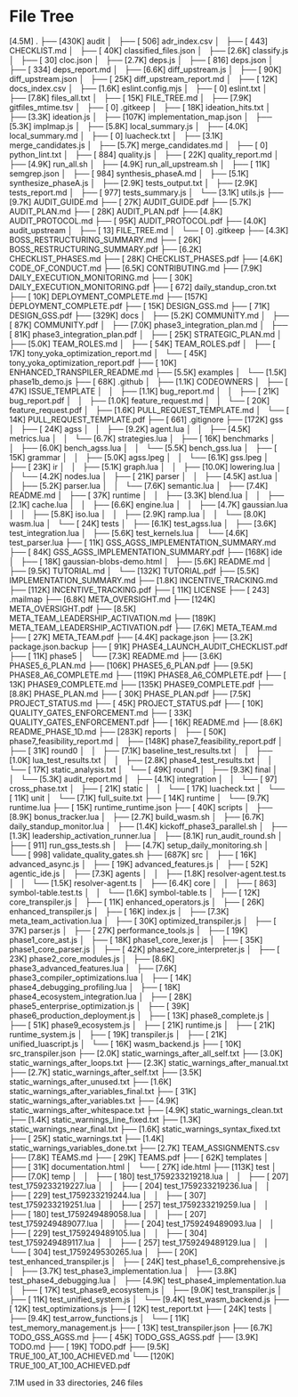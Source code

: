# File Tree

[4.5M]  .
├── [430K]  audit
│   ├── [ 506]  adr_index.csv
│   ├── [ 443]  CHECKLIST.md
│   ├── [ 40K]  classified_files.json
│   ├── [2.6K]  classify.js
│   ├── [  30]  cloc.json
│   ├── [2.7K]  deps.js
│   ├── [ 816]  deps.json
│   ├── [ 334]  deps_report.md
│   ├── [6.6K]  diff_upstream.js
│   ├── [ 90K]  diff_upstream.json
│   ├── [ 25K]  diff_upstream_report.md
│   ├── [ 12K]  docs_index.csv
│   ├── [1.6K]  eslint.config.mjs
│   ├── [   0]  eslint.txt
│   ├── [7.8K]  files_all.txt
│   ├── [ 15K]  FILE_TREE.md
│   ├── [7.9K]  gitfiles_mtime.tsv
│   ├── [   0]  .gitkeep
│   ├── [ 18K]  ideation_hits.txt
│   ├── [3.3K]  ideation.js
│   ├── [107K]  implementation_map.json
│   ├── [5.3K]  implmap.js
│   ├── [5.8K]  local_summary.js
│   ├── [4.0K]  local_summary.md
│   ├── [   0]  luacheck.txt
│   ├── [3.1K]  merge_candidates.js
│   ├── [5.7K]  merge_candidates.md
│   ├── [   0]  python_lint.txt
│   ├── [ 884]  quality.js
│   ├── [ 22K]  quality_report.md
│   ├── [4.9K]  run_all.sh
│   ├── [4.9K]  run_all_upstream.sh
│   ├── [ 11K]  semgrep.json
│   ├── [ 984]  synthesis_phaseA.md
│   ├── [5.1K]  synthesize_phaseA.js
│   ├── [2.9K]  tests_output.txt
│   ├── [2.9K]  tests_report.md
│   ├── [ 977]  tests_summary.js
│   └── [3.1K]  utils.js
├── [9.7K]  AUDIT_GUIDE.md
├── [ 27K]  AUDIT_GUIDE.pdf
├── [5.7K]  AUDIT_PLAN.md
├── [ 28K]  AUDIT_PLAN.pdf
├── [4.8K]  AUDIT_PROTOCOL.md
├── [ 95K]  AUDIT_PROTOCOL.pdf
├── [4.0K]  audit_upstream
│   ├── [  13]  FILE_TREE.md
│   └── [   0]  .gitkeep
├── [4.3K]  BOSS_RESTRUCTURING_SUMMARY.md
├── [ 26K]  BOSS_RESTRUCTURING_SUMMARY.pdf
├── [6.2K]  CHECKLIST_PHASES.md
├── [ 28K]  CHECKLIST_PHASES.pdf
├── [4.6K]  CODE_OF_CONDUCT.md
├── [6.5K]  CONTRIBUTING.md
├── [7.9K]  DAILY_EXECUTION_MONITORING.md
├── [ 30K]  DAILY_EXECUTION_MONITORING.pdf
├── [ 672]  daily_standup_cron.txt
├── [ 10K]  DEPLOYMENT_COMPLETE.md
├── [157K]  DEPLOYMENT_COMPLETE.pdf
├── [ 15K]  DESIGN_GSS.md
├── [ 71K]  DESIGN_GSS.pdf
├── [329K]  docs
│   ├── [5.2K]  COMMUNITY.md
│   ├── [ 87K]  COMMUNITY.pdf
│   ├── [7.0K]  phase3_integration_plan.md
│   ├── [ 81K]  phase3_integration_plan.pdf
│   ├── [ 25K]  STRATEGIC_PLAN.md
│   ├── [5.0K]  TEAM_ROLES.md
│   ├── [ 54K]  TEAM_ROLES.pdf
│   ├── [ 17K]  tony_yoka_optimization_report.md
│   └── [ 45K]  tony_yoka_optimization_report.pdf
├── [ 10K]  ENHANCED_TRANSPILER_README.md
├── [5.5K]  examples
│   └── [1.5K]  phase1b_demo.js
├── [ 68K]  .github
│   ├── [1.1K]  CODEOWNERS
│   ├── [ 47K]  ISSUE_TEMPLATE
│   │   ├── [1.1K]  bug_report.md
│   │   ├── [ 21K]  bug_report.pdf
│   │   ├── [1.0K]  feature_request.md
│   │   └── [ 20K]  feature_request.pdf
│   ├── [1.6K]  PULL_REQUEST_TEMPLATE.md
│   └── [ 14K]  PULL_REQUEST_TEMPLATE.pdf
├── [ 661]  .gitignore
├── [172K]  gss
│   ├── [ 24K]  agss
│   │   ├── [9.2K]  agent.lua
│   │   ├── [4.5K]  metrics.lua
│   │   └── [6.7K]  strategies.lua
│   ├── [ 16K]  benchmarks
│   │   ├── [6.0K]  bench_agss.lua
│   │   └── [5.5K]  bench_gss.lua
│   ├── [ 15K]  grammar
│   │   ├── [5.0K]  agss.lpeg
│   │   └── [6.1K]  gss.lpeg
│   ├── [ 23K]  ir
│   │   ├── [5.1K]  graph.lua
│   │   ├── [10.0K]  lowering.lua
│   │   └── [4.2K]  nodes.lua
│   ├── [ 21K]  parser
│   │   ├── [4.5K]  ast.lua
│   │   ├── [5.2K]  parser.lua
│   │   └── [7.6K]  semantic.lua
│   ├── [7.4K]  README.md
│   ├── [ 37K]  runtime
│   │   ├── [3.3K]  blend.lua
│   │   ├── [2.1K]  cache.lua
│   │   ├── [6.6K]  engine.lua
│   │   ├── [4.7K]  gaussian.lua
│   │   ├── [5.8K]  iso.lua
│   │   ├── [2.9K]  ramp.lua
│   │   └── [8.0K]  wasm.lua
│   └── [ 24K]  tests
│       ├── [6.1K]  test_agss.lua
│       ├── [3.6K]  test_integration.lua
│       ├── [5.6K]  test_kernels.lua
│       └── [4.6K]  test_parser.lua
├── [ 11K]  GSS_AGSS_IMPLEMENTATION_SUMMARY.md
├── [ 84K]  GSS_AGSS_IMPLEMENTATION_SUMMARY.pdf
├── [168K]  ide
│   ├── [ 18K]  gaussian-blobs-demo.html
│   ├── [5.6K]  README.md
│   ├── [9.5K]  TUTORIAL.md
│   └── [132K]  TUTORIAL.pdf
├── [5.5K]  IMPLEMENTATION_SUMMARY.md
├── [1.8K]  INCENTIVE_TRACKING.md
├── [112K]  INCENTIVE_TRACKING.pdf
├── [ 11K]  LICENSE
├── [ 243]  .mailmap
├── [6.8K]  META_OVERSIGHT.md
├── [124K]  META_OVERSIGHT.pdf
├── [8.5K]  META_TEAM_LEADERSHIP_ACTIVATION.md
├── [189K]  META_TEAM_LEADERSHIP_ACTIVATION.pdf
├── [7.6K]  META_TEAM.md
├── [ 27K]  META_TEAM.pdf
├── [4.4K]  package.json
├── [3.2K]  package.json.backup
├── [ 91K]  PHASE4_LAUNCH_AUDIT_CHECKLIST.pdf
├── [ 11K]  phase5
│   └── [7.3K]  README.md
├── [3.6K]  PHASE5_6_PLAN.md
├── [106K]  PHASE5_6_PLAN.pdf
├── [9.5K]  PHASE8_A6_COMPLETE.md
├── [119K]  PHASE8_A6_COMPLETE.pdf
├── [ 13K]  PHASE9_COMPLETE.md
├── [135K]  PHASE9_COMPLETE.pdf
├── [8.8K]  PHASE_PLAN.md
├── [ 30K]  PHASE_PLAN.pdf
├── [7.5K]  PROJECT_STATUS.md
├── [ 45K]  PROJECT_STATUS.pdf
├── [ 10K]  QUALITY_GATES_ENFORCEMENT.md
├── [ 33K]  QUALITY_GATES_ENFORCEMENT.pdf
├── [ 16K]  README.md
├── [8.6K]  README_PHASE_1D.md
├── [283K]  reports
│   ├── [ 50K]  phase7_feasibility_report.md
│   ├── [148K]  phase7_feasibility_report.pdf
│   ├── [ 31K]  round0
│   │   ├── [7.1K]  baseline_test_results.txt
│   │   ├── [1.0K]  lua_test_results.txt
│   │   ├── [2.8K]  phase4_test_results.txt
│   │   └── [ 17K]  static_analysis.txt
│   └── [ 49K]  round1
│       ├── [9.3K]  final
│       │   └── [5.3K]  audit_report.md
│       ├── [4.1K]  integration
│       │   └── [  97]  cross_phase.txt
│       ├── [ 21K]  static
│       │   └── [ 17K]  luacheck.txt
│       └── [ 11K]  unit
│           └── [7.1K]  full_suite.txt
├── [ 14K]  runtime
│   └── [9.7K]  runtime.lua
├── [ 15K]  runtime_runtime.json
├── [ 40K]  scripts
│   ├── [8.9K]  bonus_tracker.lua
│   ├── [2.7K]  build_wasm.sh
│   ├── [6.7K]  daily_standup_monitor.lua
│   ├── [1.4K]  kickoff_phase3_parallel.sh
│   ├── [1.3K]  leadership_activation_runner.lua
│   ├── [8.1K]  run_audit_round.sh
│   ├── [ 911]  run_gss_tests.sh
│   ├── [4.7K]  setup_daily_monitoring.sh
│   └── [ 998]  validate_quality_gates.sh
├── [687K]  src
│   ├── [ 16K]  advanced_async.js
│   ├── [ 19K]  advanced_features.js
│   ├── [ 52K]  agentic_ide.js
│   ├── [7.3K]  agents
│   │   ├── [1.8K]  resolver-agent.test.ts
│   │   └── [1.5K]  resolver-agent.ts
│   ├── [6.4K]  core
│   │   ├── [ 863]  symbol-table.test.ts
│   │   └── [1.6K]  symbol-table.ts
│   ├── [ 12K]  core_transpiler.js
│   ├── [ 11K]  enhanced_operators.js
│   ├── [ 26K]  enhanced_transpiler.js
│   ├── [ 16K]  index.js
│   ├── [7.3K]  meta_team_activation.lua
│   ├── [ 30K]  optimized_transpiler.js
│   ├── [ 37K]  parser.js
│   ├── [ 27K]  performance_tools.js
│   ├── [ 19K]  phase1_core_ast.js
│   ├── [ 18K]  phase1_core_lexer.js
│   ├── [ 35K]  phase1_core_parser.js
│   ├── [ 42K]  phase2_core_interpreter.js
│   ├── [ 23K]  phase2_core_modules.js
│   ├── [8.6K]  phase3_advanced_features.lua
│   ├── [7.6K]  phase3_compiler_optimizations.lua
│   ├── [ 14K]  phase4_debugging_profiling.lua
│   ├── [ 18K]  phase4_ecosystem_integration.lua
│   ├── [ 28K]  phase5_enterprise_optimization.js
│   ├── [ 39K]  phase6_production_deployment.js
│   ├── [ 13K]  phase8_complete.js
│   ├── [ 51K]  phase9_ecosystem.js
│   ├── [ 21K]  runtime.js
│   ├── [ 21K]  runtime_system.js
│   ├── [ 19K]  transpiler.js
│   ├── [ 21K]  unified_luascript.js
│   └── [ 16K]  wasm_backend.js
├── [ 10K]  src_transpiler.json
├── [2.0K]  static_warnings_after_all_self.txt
├── [3.0K]  static_warnings_after_loops.txt
├── [2.3K]  static_warnings_after_manual.txt
├── [2.7K]  static_warnings_after_self.txt
├── [3.5K]  static_warnings_after_unused.txt
├── [1.6K]  static_warnings_after_variables_final.txt
├── [ 31K]  static_warnings_after_variables.txt
├── [4.9K]  static_warnings_after_whitespace.txt
├── [4.9K]  static_warnings_clean.txt
├── [1.4K]  static_warnings_line_fixed.txt
├── [1.3K]  static_warnings_near_final.txt
├── [1.6K]  static_warnings_syntax_fixed.txt
├── [ 25K]  static_warnings.txt
├── [1.4K]  static_warnings_variables_done.txt
├── [2.7K]  TEAM_ASSIGNMENTS.csv
├── [7.8K]  TEAMS.md
├── [ 29K]  TEAMS.pdf
├── [ 62K]  templates
│   ├── [ 31K]  documentation.html
│   └── [ 27K]  ide.html
├── [113K]  test
│   ├── [7.0K]  temp
│   │   ├── [ 180]  test_1759233219218.lua
│   │   ├── [ 207]  test_1759233219227.lua
│   │   ├── [ 204]  test_1759233219236.lua
│   │   ├── [ 229]  test_1759233219244.lua
│   │   ├── [ 307]  test_1759233219251.lua
│   │   ├── [ 257]  test_1759233219259.lua
│   │   ├── [ 180]  test_1759249489058.lua
│   │   ├── [ 207]  test_1759249489077.lua
│   │   ├── [ 204]  test_1759249489093.lua
│   │   ├── [ 229]  test_1759249489105.lua
│   │   ├── [ 304]  test_1759249489117.lua
│   │   ├── [ 257]  test_1759249489129.lua
│   │   └── [ 304]  test_1759249530265.lua
│   ├── [ 20K]  test_enhanced_transpiler.js
│   ├── [ 24K]  test_phase1_6_comprehensive.js
│   ├── [3.7K]  test_phase3_implementation.lua
│   ├── [3.8K]  test_phase4_debugging.lua
│   ├── [4.9K]  test_phase4_implementation.lua
│   ├── [ 17K]  test_phase9_ecosystem.js
│   ├── [9.0K]  test_transpiler.js
│   ├── [ 11K]  test_unified_system.js
│   └── [9.4K]  test_wasm_backend.js
├── [ 12K]  test_optimizations.js
├── [ 12K]  test_report.txt
├── [ 24K]  tests
│   ├── [9.4K]  test_arrow_functions.js
│   └── [ 11K]  test_memory_management.js
├── [ 13K]  test_transpiler.json
├── [6.7K]  TODO_GSS_AGSS.md
├── [ 45K]  TODO_GSS_AGSS.pdf
├── [3.9K]  TODO.md
├── [ 19K]  TODO.pdf
├── [9.5K]  TRUE_100_AT_100_ACHIEVED.md
└── [120K]  TRUE_100_AT_100_ACHIEVED.pdf

 7.1M used in 33 directories, 246 files
